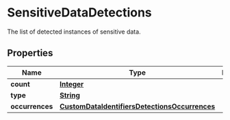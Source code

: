 

# SensitiveDataDetections

The list of detected instances of sensitive data.

## Properties

| Name | Type | Description | Notes |
|------------ | ------------- | ------------- | -------------|
|**count** | [**Integer**](Integer.md) |  |  [optional] |
|**type** | [**String**](String.md) |  |  [optional] |
|**occurrences** | [**CustomDataIdentifiersDetectionsOccurrences**](CustomDataIdentifiersDetectionsOccurrences.md) |  |  [optional] |



